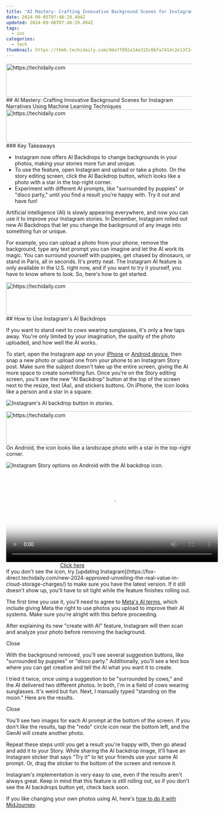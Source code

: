 ```yaml
---
title: "AI Mastery: Crafting Innovative Background Scenes for Instagram Narratives Using Machine Learning Techniques"
date: 2024-09-05T07:48:29.494Z
updated: 2024-09-06T07:48:29.494Z
tags:
  - ios
categories:
  - tech
thumbnail: https://thmb.techidaily.com/dda7f892a14e315c0bfa7414c2e13f2432b695f38c3a471ddf15f2d24d24baec.jpg
---
```


<!-- affiliate ads begin -->
<a href="https://appsumo.8odi.net/c/5597632/2049364/7443" target="_top" id="2049364">
  <img src="//a.impactradius-go.com/display-ad/7443-2049364" border="0" alt="https://techidaily.com" width="728" height="90"/>
</a>
<img height="0" width="0" src="https://appsumo.8odi.net/i/5597632/2049364/7443" style="position:absolute;visibility:hidden;" border="0" />
<!-- affiliate ads end -->
## AI Mastery: Crafting Innovative Background Scenes for Instagram Narratives Using Machine Learning Techniques

<!-- affiliate ads begin -->
<a href="https://aligracehair.sjv.io/c/5597632/2115937/19272" target="_top" id="2115937">
  <img src="//a.impactradius-go.com/display-ad/19272-2115937" border="0" alt="https://techidaily.com" width="728" height="90"/>
</a>
<img height="0" width="0" src="https://aligracehair.sjv.io/i/5597632/2115937/19272" style="position:absolute;visibility:hidden;" border="0" />
<!-- affiliate ads end -->
### Key Takeaways

* Instagram now offers AI Backdrops to change backgrounds in your photos, making your stories more fun and unique.
* To use the feature, open Instagram and upload or take a photo. On the story editing screen, click the AI Backdrop button, which looks like a photo with a star in the top-right corner.
* Experiment with different AI prompts, like "surrounded by puppies" or "disco party," until you find a result you're happy with. Try it out and have fun!

 Artificial intelligence (AI) is slowly appearing everywhere, and now you can use it to improve your Instagram stories. In December, Instagram rolled out new AI Backdrops that let you change the background of any image into something fun or unique.

 For example, you can upload a photo from your phone, remove the background, type any text prompt you can imagine and let the AI work its magic. You can surround yourself with puppies, get chased by dinosaurs, or stand in Paris, all in seconds. It's pretty neat. The Instagram AI feature is only available in the U.S. right now, and if you want to try it yourself, you have to know where to look. So, here's how to get started.

<!-- affiliate ads begin -->
<a href="https://dhgate.sjv.io/c/5597632/1186802/12108" target="_top" id="1186802">
  <img src="//a.impactradius-go.com/display-ad/12108-1186802" border="0" alt="https://techidaily.com" width="728" height="90"/>
</a>
<img height="0" width="0" src="https://dhgate.sjv.io/i/5597632/1186802/12108" style="position:absolute;visibility:hidden;" border="0" />
<!-- affiliate ads end -->
##  How to Use Instagram's AI Backdrops

 If you want to stand next to cows wearing sunglasses, it's only a few taps away. You're only limited by your imagination, the quality of the photo uploaded, and how well the AI works.

 To start, open the Instagram app on your [iPhone](https://apps.apple.com/us/app/instagram/id389801252) or [Android device](https://www.anrdoezrs.net/links/3607085/type/dlg/sid/UUhtgUeUpU2001467/https://play.google.com/store/apps/details?id=com.instagram.android), then snap a new photo or upload one from your phone to an Instagram Story post. Make sure the subject doesn't take up the entire screen, giving the AI more space to create something fun. Once you're on the Story editing screen, you'll see the new "AI Backdrop" button at the top of the screen next to the resize, text (Aa), and stickers buttons. On iPhone, the icon looks like a person and a star in a square.

![Instagram's AI backdrop button in stories.](https://static1.howtogeekimages.com/wordpress/wp-content/uploads/2023/12/img_20231228_114925_067.jpg) 

<!-- affiliate ads begin -->
<a href="https://appsumo.8odi.net/c/5597632/2123734/7443" target="_top" id="2123734">
  <img src="//a.impactradius-go.com/display-ad/7443-2123734" border="0" alt="https://techidaily.com" width="728" height="90"/>
</a>
<img height="0" width="0" src="https://appsumo.8odi.net/i/5597632/2123734/7443" style="position:absolute;visibility:hidden;" border="0" />
<!-- affiliate ads end -->
 On Android, the icon looks like a landscape photo with a star in the top-right corner.

![Instagram Story options on Android with the AI backdrop icon.](https://static1.howtogeekimages.com/wordpress/wp-content/uploads/2023/12/screenshot_20231228-125542.png) 

<!-- affiliate ads begin -->
<span id="1982461">
					<video width="576" height="240" style="cursor:pointer"
           poster="//a.impactradius-go.com/display-clicktoplayimage/1982461.png"
           onclick="if(!this.playClicked){this.play();this.setAttribute('controls',true);this.playClicked=true;}">
	   <source src="//a.impactradius-go.com/display-ad/22993-1982461">
	   <img src="//a.impactradius-go.com/display-clicktoplayimage/1982461.png" style="border: none; height: 100%; width: 100%; object-fit: contain">
	</video>
	<div style="width:360px;text-align:center"><a href="javascript:window.open(decodeURIComponent('https%3A%2F%2Fhomestyler.sjv.io%2Fc%2F5597632%2F1982461%2F22993'), '_blank');void(0);">Click here</a></div>
</span>
<img height="0" width="0" src="https://imp.pxf.io/i/5597632/1982461/22993" style="position:absolute;visibility:hidden;" border="0" />
<!-- affiliate ads end -->
 If you don't see the icon, try [updating Instagram](https://fox-direct.techidaily.com/new-2024-approved-unveiling-the-real-value-in-cloud-storage-charges/) to make sure you have the latest version. If it still doesn't show up, you'll have to sit tight while the feature finishes rolling out.

 The first time you use it, you'll need to agree to [Meta's AI terms](https://www.facebook.com/policies/other-policies/ais-terms), which include giving Meta the right to use photos you upload to improve their AI systems. Make sure you're alright with this before proceeding.

 After explaining its new "create with AI" feature, Instagram will then scan and analyze your photo before removing the background.

Close 

 With the background removed, you'll see several suggestion buttons, like "surrounded by puppies" or "disco party." Additionally, you'll see a text box where you can get creative and tell the AI what you want it to create.

 I tried it twice, once using a suggestion to be "surrounded by cows," and the AI delivered two different photos. In both, I'm in a field of cows wearing sunglasses. It's weird but fun. Next, I manually typed "standing on the moon." Here are the results.

Close 

 You'll see two images for each AI prompt at the bottom of the screen. If you don't like the results, tap the "redo" circle icon near the bottom left, and the GenAI will create another photo.

 Repeat these steps until you get a result you're happy with, then go ahead and add it to your Story. While sharing the AI backdrop image, it'll have an Instagram sticker that says "Try it" to let your friends use your same AI prompt. Or, drag the sticker to the bottom of the screen and remove it.

 Instagram's implementation is very easy to use, even if the results aren't always great. Keep in mind that this feature is still rolling out, so if you don't see the AI backdrops button yet, check back soon.

 If you like changing your own photos using AI, here's [how to do it with MidJourney](https://buynow-tips.techidaily.com/review-of-audews-portable-air-compressor-unmatched-portability-and-dependability/).

<ins class="adsbygoogle"
     style="display:block"
     data-ad-format="autorelaxed"
     data-ad-client="ca-pub-7571918770474297"
     data-ad-slot="1223367746"></ins>



<ins class="adsbygoogle"
     style="display:block"
     data-ad-client="ca-pub-7571918770474297"
     data-ad-slot="8358498916"
     data-ad-format="auto"
     data-full-width-responsive="true"></ins>



